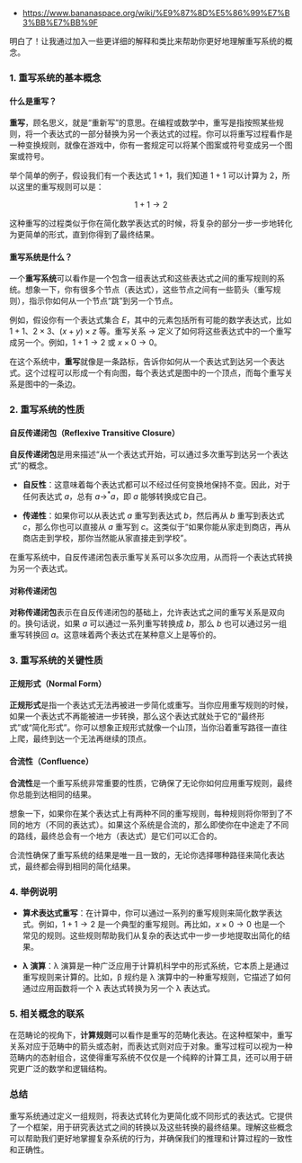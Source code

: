 - https://www.bananaspace.org/wiki/%E9%87%8D%E5%86%99%E7%B3%BB%E7%BB%9F

明白了！让我通过加入一些更详细的解释和类比来帮助你更好地理解重写系统的概念。

### 1. 重写系统的基本概念

#### 什么是重写？

**重写**，顾名思义，就是“重新写”的意思。在编程或数学中，重写是指按照某些规则，将一个表达式的一部分替换为另一个表达式的过程。你可以将重写过程看作是一种变换规则，就像在游戏中，你有一套规定可以将某个图案或符号变成另一个图案或符号。

举个简单的例子，假设我们有一个表达式 $1 + 1$，我们知道 $1 + 1$ 可以计算为 $2$，所以这里的重写规则可以是：

$$
1 + 1 \rightarrow 2
$$

这种重写的过程类似于你在简化数学表达式的时候，将复杂的部分一步一步地转化为更简单的形式，直到你得到了最终结果。

#### 重写系统是什么？

一个**重写系统**可以看作是一个包含一组表达式和这些表达式之间的重写规则的系统。想象一下，你有很多个节点（表达式），这些节点之间有一些箭头（重写规则），指示你如何从一个节点“跳”到另一个节点。

例如，假设你有一个表达式集合 $E$，其中的元素包括所有可能的数学表达式，比如 $1 + 1$、$2 \times 3$、$(x + y) \times z$ 等。重写关系 $→$ 定义了如何将这些表达式中的一个重写成另一个。例如，$1 + 1 \rightarrow 2$ 或 $x \times 0 \rightarrow 0$。

在这个系统中，**重写**就像是一条路标，告诉你如何从一个表达式到达另一个表达式。这个过程可以形成一个有向图，每个表达式是图中的一个顶点，而每个重写关系是图中的一条边。

### 2. 重写系统的性质

#### 自反传递闭包（Reflexive Transitive Closure）

**自反传递闭包**是用来描述“从一个表达式开始，可以通过多次重写到达另一个表达式”的概念。

- **自反性**：这意味着每个表达式都可以不经过任何变换地保持不变。因此，对于任何表达式 $a$，总有 $a →^* a$，即 $a$ 能够转换成它自己。

- **传递性**：如果你可以从表达式 $a$ 重写到表达式 $b$，然后再从 $b$ 重写到表达式 $c$，那么你也可以直接从 $a$ 重写到 $c$。这类似于“如果你能从家走到商店，再从商店走到学校，那你当然能从家直接走到学校”。

在重写系统中，自反传递闭包表示重写关系可以多次应用，从而将一个表达式转换为另一个表达式。

#### 对称传递闭包

**对称传递闭包**表示在自反传递闭包的基础上，允许表达式之间的重写关系是双向的。换句话说，如果 $a$ 可以通过一系列重写转换成 $b$，那么 $b$ 也可以通过另一组重写转换回 $a$。这意味着两个表达式在某种意义上是等价的。

### 3. 重写系统的关键性质

#### 正规形式（Normal Form）

**正规形式**是指一个表达式无法再被进一步简化或重写。当你应用重写规则的时候，如果一个表达式不再能被进一步转换，那么这个表达式就处于它的“最终形式”或“简化形式”。你可以想象正规形式就像一个山顶，当你沿着重写路径一直往上爬，最终到达一个无法再继续的顶点。

#### 合流性（Confluence）

**合流性**是一个重写系统非常重要的性质，它确保了无论你如何应用重写规则，最终你总能到达相同的结果。

想象一下，如果你在某个表达式上有两种不同的重写规则，每种规则将你带到了不同的地方（不同的表达式）。如果这个系统是合流的，那么即使你在中途走了不同的路线，最终总会有一个地方（表达式）是它们可以汇合的。

合流性确保了重写系统的结果是唯一且一致的，无论你选择哪种路径来简化表达式，最终都会得到相同的简化结果。

### 4. 举例说明

- **算术表达式重写**：在计算中，你可以通过一系列的重写规则来简化数学表达式。例如，$1 + 1 \rightarrow 2$ 是一个典型的重写规则。再比如，$x \times 0 \rightarrow 0$ 也是一个常见的规则。这些规则帮助我们从复杂的表达式中一步一步地提取出简化的结果。

- **λ 演算**：λ 演算是一种广泛应用于计算机科学中的形式系统，它本质上是通过重写规则来计算的。比如，β 规约是 λ 演算中的一种重写规则，它描述了如何通过应用函数将一个 λ 表达式转换为另一个 λ 表达式。

### 5. 相关概念的联系

在范畴论的视角下，**计算规则**可以看作是重写的范畴化表达。在这种框架中，重写关系对应于范畴中的箭头或态射，而表达式则对应于对象。重写过程可以视为一种范畴内的态射组合，这使得重写系统不仅仅是一个纯粹的计算工具，还可以用于研究更广泛的数学和逻辑结构。

### 总结

重写系统通过定义一组规则，将表达式转化为更简化或不同形式的表达式。它提供了一个框架，用于研究表达式之间的转换以及这些转换的最终结果。理解这些概念可以帮助我们更好地掌握复杂系统的行为，并确保我们的推理和计算过程的一致性和正确性。